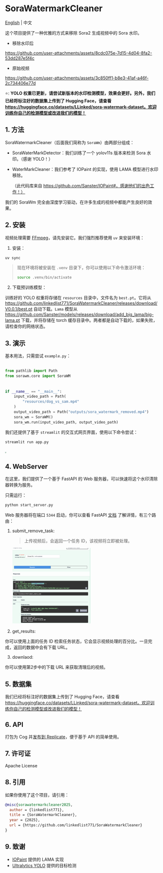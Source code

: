 # SoraWatermarkCleaner

[English](README.md) | 中文

这个项目提供了一种优雅的方式来移除 Sora2 生成视频中的 Sora 水印。


- 移除水印后

https://github.com/user-attachments/assets/8cdc075e-7d15-4d04-8fa2-53dd287e5f4c

- 原始视频

https://github.com/user-attachments/assets/3c850ff1-b8e3-41af-a46f-2c734406e77d

⭐️: **YOLO 权重已更新，请尝试新版本的水印检测模型，效果会更好。另外，我们已经将标注好的数据集上传到了 Hugging Face，请查看 https://huggingface.co/datasets/LLinked/sora-watermark-dataset。欢迎训练你自己的检测模型或改进我们的模型！**


## 1. 方法

SoraWatermarkCleaner（后面我们简称为 `SoraWm`）由两部分组成：

- SoraWaterMarkDetector：我们训练了一个 yolov11s 版本来检测 Sora 水印。（感谢 YOLO！）

- WaterMarkCleaner：我们参考了 IOPaint 的实现，使用 LAMA 模型进行水印移除。

  （此代码库来自 https://github.com/Sanster/IOPaint#，感谢他们的出色工作！）

我们的 SoraWm 完全由深度学习驱动，在许多生成的视频中都能产生良好的效果。



## 2. 安装
视频处理需要 [FFmpeg](https://ffmpeg.org/)，请先安装它。我们强烈推荐使用 `uv` 来安装环境：

1. 安装：

```bash
uv sync
```

> 现在环境将被安装在 `.venv` 目录下，你可以使用以下命令激活环境：
>
> ```bash
> source .venv/bin/activate
> ```

2. 下载预训练模型：

训练好的 YOLO 权重将存储在 `resources` 目录中，文件名为 `best.pt`。它将从 https://github.com/linkedlist771/SoraWatermarkCleaner/releases/download/V0.0.1/best.pt 自动下载。`Lama` 模型从 https://github.com/Sanster/models/releases/download/add_big_lama/big-lama.pt 下载，并将存储在 torch 缓存目录中。两者都是自动下载的，如果失败，请检查你的网络状态。

## 3. 演示

基本用法，只需尝试 `example.py`：

```python

from pathlib import Path
from sorawm.core import SoraWM


if __name__ == "__main__":
    input_video_path = Path(
        "resources/dog_vs_sam.mp4"
    )
    output_video_path = Path("outputs/sora_watermark_removed.mp4")
    sora_wm = SoraWM()
    sora_wm.run(input_video_path, output_video_path)

```

我们还提供了基于 `streamlit` 的交互式网页界面，使用以下命令尝试：

```bash
streamlit run app.py
```

<img src="resources/app.png" style="zoom: 25%;" />

## 4. WebServer

在这里，我们提供了一个基于 FastAPI 的 Web 服务器，可以快速将这个水印清除器转换为服务。

只需运行：

```python
python start_server.py
```

Web 服务器将在端口 `5344` 启动，你可以查看 FastAPI [文档](http://localhost:5344/docs) 了解详情，有三个路由：

1. submit_remove_task:

   > 上传视频后，会返回一个任务 ID，该视频将立即被处理。

   <img src="resources/53abf3fd-11a9-4dd7-a348-34920775f8ad.png" alt="image" style="zoom: 25%;" />

2. get_results:

你可以使用上面的任务 ID 检索任务状态，它会显示视频处理的百分比。一旦完成，返回的数据中会有下载 URL。

3. downlaod:

你可以使用第2步中的下载 URL 来获取清理后的视频。

## 5. 数据集

我们已经将标注好的数据集上传到了 Hugging Face，请查看 https://huggingface.co/datasets/LLinked/sora-watermark-dataset。欢迎训练你自己的检测模型或改进我们的模型！



## 6. API

打包为 Cog 并[发布到 Replicate](https://replicate.com/uglyrobot/sora2-watermark-remover)，便于基于 API 的简单使用。

## 7. 许可证

Apache License


## 8. 引用

如果你使用了这个项目，请引用：

```bibtex
@misc{sorawatermarkcleaner2025,
  author = {linkedlist771},
  title = {SoraWatermarkCleaner},
  year = {2025},
  url = {https://github.com/linkedlist771/SoraWatermarkCleaner}
}
```

## 9. 致谢

- [IOPaint](https://github.com/Sanster/IOPaint) 提供的 LAMA 实现
- [Ultralytics YOLO](https://github.com/ultralytics/ultralytics) 提供的目标检测
